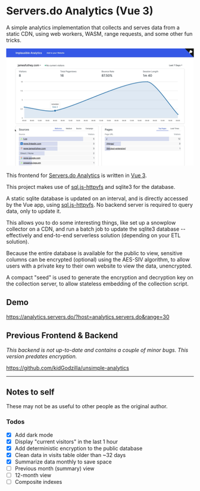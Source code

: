 # Servers.do Analytics (Vue 3)

A simple analytics implementation that collects and serves data from a static CDN, using web workers, WASM, range requests, and some other fun tricks.

![Screenshot](screenshot.jpg)

This frontend for [Servers.do Analytics](https://analytics.servers.do/) is written in [Vue 3](https://v3.vuejs.org/).

This project makes use of [sql.js-httpvfs](https://github.com/phiresky/sql.js-httpvfs) and sqlite3 for the database.

A static sqlite database is updated on an interval, and is directly accessed by the Vue app, using [sql.js-httpvfs](https://github.com/phiresky/sql.js-httpvfs). No backend server is required to query data, only to update it.

This allows you to do some interesting things, like set up a snowplow collector on a CDN, and run a batch job to update the sqlite3 database -- effectively and end-to-end serverless solution (depending on your ETL solution).

Because the entire database is available for the public to view, sensitive columns can be encrypted (optional) using the AES-SIV algorithm, to allow users with a private key to their own website to view the data, unencrypted.

A compact "seed" is used to generate the encryption and decryption key on the collection server, to allow stateless embedding of the collection script.

## Demo 

https://analytics.servers.do/?host=analytics.servers.do&range=30

## Previous Frontend & Backend

_This backend is not up-to-date and contains a couple of minor bugs. This version predates encryption._

https://github.com/kidGodzilla/unsimple-analytics

---

## Notes to self

These may not be as useful to other people as the original author.

### Todos

- [x] Add dark mode
- [x] Display "current visitors" in the last 1 hour
- [x] Add deterministic encryption to the public database
- [x] Clean data in visits table older than ~32 days
- [x] Summarize data monthly to save space
- [ ] Previous month (summary) view
- [ ] 12-month view
- [ ] Composite indexes
